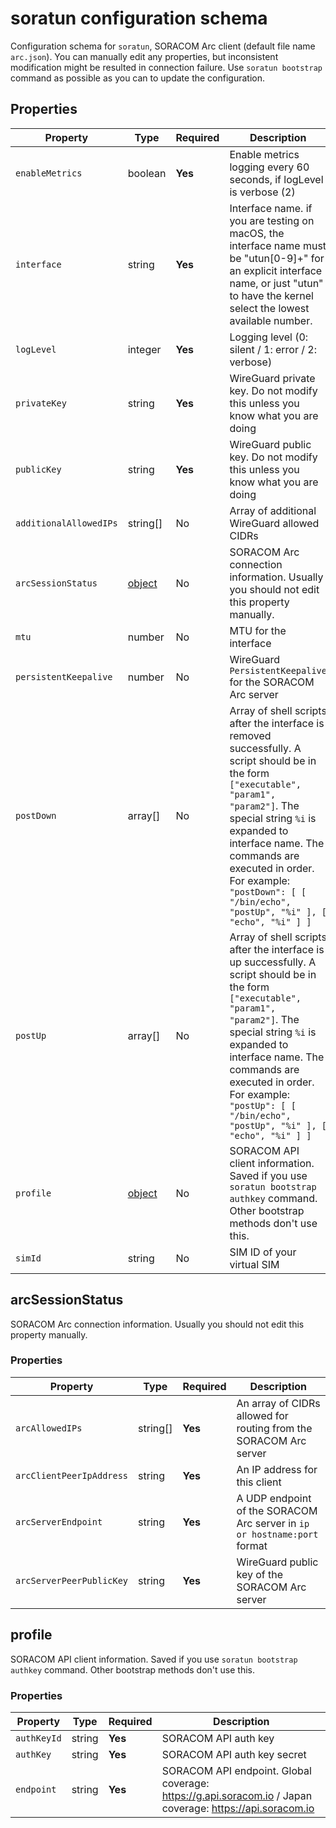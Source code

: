 # soratun configuration schema

Configuration schema for `soratun`, SORACOM Arc client (default file name `arc.json`). You can manually edit any properties, but inconsistent modification might be resulted in connection failure. Use `soratun bootstrap` command as possible as you can to update the configuration.

## Properties

| Property               | Type                        | Required | Description                                                                                                                                                                                                                                                                                                          |
|------------------------|-----------------------------|----------|----------------------------------------------------------------------------------------------------------------------------------------------------------------------------------------------------------------------------------------------------------------------------------------------------------------------|
| `enableMetrics`        | boolean                     | **Yes**  | Enable metrics logging every 60 seconds, if logLevel is verbose (2)                                                                                                                                                                                                                                                  |
| `interface`            | string                      | **Yes**  | Interface name. if you are testing on macOS, the interface name must be "utun[0-9]+" for an explicit interface name, or just "utun" to have the kernel select the lowest available number.                                                                                                                           |
| `logLevel`             | integer                     | **Yes**  | Logging level (0: silent / 1: error / 2: verbose)                                                                                                                                                                                                                                                                    |
| `privateKey`           | string                      | **Yes**  | WireGuard private key. Do not modify this unless you know what you are doing                                                                                                                                                                                                                                         |
| `publicKey`            | string                      | **Yes**  | WireGuard public key. Do not modify this unless you know what you are doing                                                                                                                                                                                                                                          |
| `additionalAllowedIPs` | string[]                    | No       | Array of additional WireGuard allowed CIDRs                                                                                                                                                                                                                                                                          |
| `arcSessionStatus`     | [object](#arcsessionstatus) | No       | SORACOM Arc connection information. Usually you should not edit this property manually.                                                                                                                                                                                                                              |
| `mtu`                  | number                      | No       | MTU for the interface                                                                                                                                                                                                                                                                                                |
| `persistentKeepalive`  | number                      | No       | WireGuard `PersistentKeepalive` for the SORACOM Arc server                                                                                                                                                                                                                                                           |
| `postDown`             | array[]                     | No       | Array of shell scripts after the interface is removed successfully. A script should be in the form `["executable", "param1", "param2"]`. The special string `%i` is expanded to interface name. The commands are executed in order. For example: `"postDown": [ [ "/bin/echo", "postUp", "%i" ], [ "echo", "%i" ] ]` |
| `postUp`               | array[]                     | No       | Array of shell scripts after the interface is up successfully. A script should be in the form `["executable", "param1", "param2"]`. The special string `%i` is expanded to interface name. The commands are executed in order. For example: `"postUp": [ [ "/bin/echo", "postUp", "%i" ], [ "echo", "%i" ] ]`        |
| `profile`              | [object](#profile)          | No       | SORACOM API client information. Saved if you use `soratun bootstrap authkey` command. Other bootstrap methods don't use this.                                                                                                                                                                                        |
| `simId`                | string                      | No       | SIM ID of your virtual SIM                                                                                                                                                                                                                                                                                           |

## arcSessionStatus

SORACOM Arc connection information. Usually you should not edit this property manually.

### Properties

| Property                 | Type     | Required | Description                                                              |
|--------------------------|----------|----------|--------------------------------------------------------------------------|
| `arcAllowedIPs`          | string[] | **Yes**  | An array of CIDRs allowed for routing from the SORACOM Arc server        |
| `arcClientPeerIpAddress` | string   | **Yes**  | An IP address for this client                                            |
| `arcServerEndpoint`      | string   | **Yes**  | A UDP endpoint of the SORACOM Arc server in `ip or hostname:port` format |
| `arcServerPeerPublicKey` | string   | **Yes**  | WireGuard public key of the SORACOM Arc server                           |

## profile

SORACOM API client information. Saved if you use `soratun bootstrap authkey` command. Other bootstrap methods don't use this.

### Properties

| Property    | Type   | Required | Description                                                                                              |
|-------------|--------|----------|----------------------------------------------------------------------------------------------------------|
| `authKeyId` | string | **Yes**  | SORACOM API auth key                                                                                     |
| `authKey`   | string | **Yes**  | SORACOM API auth key secret                                                                              |
| `endpoint`  | string | **Yes**  | SORACOM API endpoint. Global coverage: https://g.api.soracom.io / Japan coverage: https://api.soracom.io |

